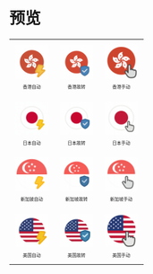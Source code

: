 # 预览

<!--start-icons-->

<table style="width: 100%; text-align: center;"><tr>
    <td align="center" style="padding: 10px;">
        <img src="HK_auto.png" alt="HK_auto.png" width="60" height="60"><br>
        <span style="font-size: 8px;">香港自动</span>
    </td>
    <td align="center" style="padding: 10px;">
        <img src="HK_fallback.png" alt="HK_fallback.png" width="60" height="60"><br>
        <span style="font-size: 8px;">香港故转</span>
    </td>
    <td align="center" style="padding: 10px;">
        <img src="HK_select.png" alt="HK_select.png" width="60" height="60"><br>
        <span style="font-size: 8px;">香港手动</span>
    </td></tr><tr>
        <td align="center" style="padding: 10px;">
        <img src="JP_auto.png" alt="JP_auto.png" width="60" height="60"><br>
        <span style="font-size: 8px;">日本自动</span>
    </td>
    <td align="center" style="padding: 10px;">
        <img src="JP_fallback.png" alt="JP_fallback.png" width="60" height="60"><br>
        <span style="font-size: 8px;">日本故转</span>
    </td>
    <td align="center" style="padding: 10px;">
        <img src="JP_select .png" alt="JP_select .png" width="60" height="60"><br>
        <span style="font-size: 8px;">日本手动</span>
    </td></tr><tr>
    <td align="center" style="padding: 10px;">
        <img src="SG_auto.png" alt="SG_auto.png" width="60" height="60"><br>
        <span style="font-size: 8px;">新加披自动</span>
    </td>
    <td align="center" style="padding: 10px;">
        <img src="SG_fallback.png" alt="SG_fallback.png" width="60" height="60"><br>
        <span style="font-size: 8px;">新加坡故转</span>
    </td>
    <td align="center" style="padding: 10px;">
        <img src="SG_select.png" alt="SG_select.png" width="60" height="60"><br>
        <span style="font-size: 8px;">新加坡手动</span>
    </td></tr><tr>
    <td align="center" style="padding: 10px;">
        <img src="US_auto.png" alt="US_auto.png" width="60" height="60"><br>
        <span style="font-size: 8px;">美国自动</span>
    </td>
    <td align="center" style="padding: 10px;">
        <img src="US_fallback.png" alt="US_fallback.png" width="60" height="60"><br>
        <span style="font-size: 8px;">美国故转</span>
    </td>
    <td align="center" style="padding: 10px;">
        <img src="US_select.png" alt="US_select.png" width="60" height="60"><br>
        <span style="font-size: 8px;">美国手动</span>
    </td>
</tr></table>

<!--end-icons-->
